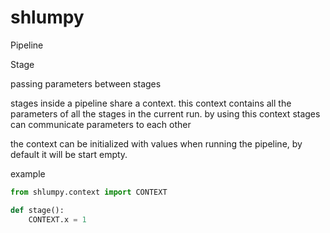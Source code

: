 # shlumpy

Pipeline

Stage


passing parameters between stages

stages inside a pipeline share a context.
this context contains all the parameters of all the stages in the current run.
by using this context stages can communicate parameters to each other

the context can be initialized with values when running the pipeline, by default it will be 
start empty.

example
```python
from shlumpy.context import CONTEXT

def stage():
    CONTEXT.x = 1 
    
    
```
        
        
